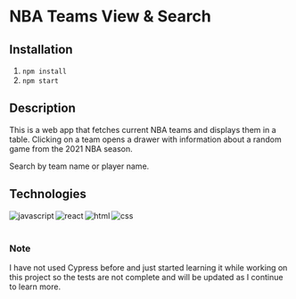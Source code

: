 # NBA Teams View & Search

## Installation

1. `npm install`
2. `npm start`

## Description
This is a web app that fetches current NBA teams and displays them in a table. Clicking on a team opens a drawer with information about a random game from the 2021 NBA season. 

Search by team name or player name.

## Technologies

<img align="left" alt="javascript" src="https://img.shields.io/badge/-JAVASCRIPT-262626?style=for-the-badge&logo=javascript" />
<img align="left" alt="react" src="https://img.shields.io/badge/react%20-%2320232a.svg?&style=for-the-badge&logo=react&logoColor=%2361DAFB" />
<img align="left" alt="html" src="https://img.shields.io/badge/-HTML-262626?style=for-the-badge&logo=html5" />
<img align="left" alt="css" src="https://img.shields.io/badge/-CSS-262626?style=for-the-badge&logo=csswizardry" /><br/><br/>



### Note
I have not used Cypress before and just started learning it while working on this project so the tests are not complete and will be updated as I continue to learn more.
